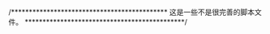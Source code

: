 #
/********************************************
这是一些不是很完善的脚本文件。
*********************************************/
